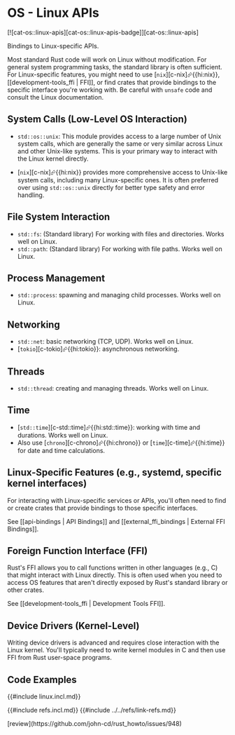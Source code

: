 # OS - Linux APIs

[![cat-os::linux-apis][cat-os::linux-apis-badge]][cat-os::linux-apis]

Bindings to Linux-specific APIs.

Most standard Rust code will work on Linux without modification. For general system programming tasks, the standard library is often sufficient. For Linux-specific features, you might need to use [`nix`][c-nix]⮳{{hi:nix}}, [[development-tools_ffi | FFI]], or find crates that provide bindings to the specific interface you're working with. Be careful with `unsafe` code and consult the Linux documentation.

## System Calls (Low-Level OS Interaction)

- `std::os::unix`: This module provides access to a large number of Unix system calls, which are generally the same or very similar across Linux and other Unix-like systems. This is your primary way to interact with the Linux kernel directly.

- [`nix`][c-nix]⮳{{hi:nix}} provides more comprehensive access to Unix-like system calls, including many Linux-specific ones. It is often preferred over using `std::os::unix` directly for better type safety and error handling.

## File System Interaction

- `std::fs`: (Standard library) For working with files and directories. Works well on Linux.
- `std::path`: (Standard library) For working with file paths. Works well on Linux.

## Process Management

- `std::process`: spawning and managing child processes. Works well on Linux.

## Networking

- `std::net`: basic networking (TCP, UDP). Works well on Linux.
- [`tokio`][c-tokio]⮳{{hi:tokio}}: asynchronous networking.

## Threads

- `std::thread`: creating and managing threads. Works well on Linux.

## Time

- [`std::time`][c-std::time]⮳{{hi:std::time}}: working with time and durations. Works well on Linux.
- Also use [`chrono`][c-chrono]⮳{{hi:chrono}} or [`time`][c-time]⮳{{hi:time}} for date and time calculations.

## Linux-Specific Features (e.g., systemd, specific kernel interfaces)

For interacting with Linux-specific services or APIs, you'll often need to find or create crates that provide bindings to those specific interfaces.

See [[api-bindings | API Bindings]] and [[external_ffi_bindings | External FFI Bindings]].

## Foreign Function Interface (FFI)

Rust's FFI allows you to call functions written in other languages (e.g., C) that might interact with Linux directly. This is often used when you need to access OS features that aren't directly exposed by Rust's standard library or other crates.

See [[development-tools_ffi | Development Tools FFI]].

## Device Drivers (Kernel-Level)

Writing device drivers is advanced and requires close interaction with the Linux kernel. You'll typically need to write kernel modules in C and then use FFI from Rust user-space programs.

## Code Examples

{{#include linux.incl.md}}

{{#include refs.incl.md}}
{{#include ../../refs/link-refs.md}}

<div class="hidden">
[review](https://github.com/john-cd/rust_howto/issues/948)
</div>

